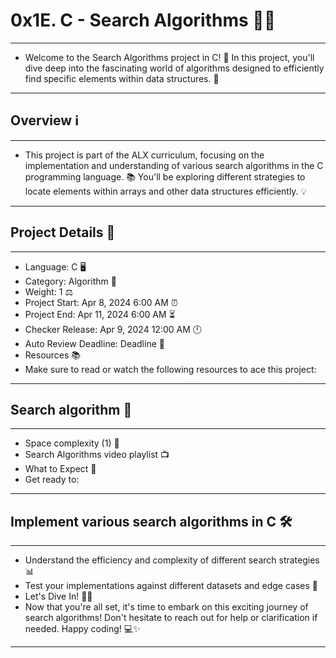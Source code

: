 # 0x1E. C - Search Algorithms 🕵️‍♂️
***
- Welcome to the Search Algorithms project in C! 🎉 In this project, you'll dive deep into the fascinating world of algorithms designed to efficiently find specific elements within data structures. 🚀
***

## Overview ℹ️
***
- This project is part of the ALX curriculum, focusing on the implementation and understanding of various search algorithms in the C programming language. 📚 You'll be exploring different strategies to locate elements within arrays and other data structures efficiently. 💡
***

## Project Details 📝
***
- Language: C 🖥️
- Category: Algorithm 🤖
- Weight: 1 ⚖️
- Project Start: Apr 8, 2024 6:00 AM ⏰
- Project End: Apr 11, 2024 6:00 AM ⏳
- Checker Release: Apr 9, 2024 12:00 AM 🕛
- Auto Review Deadline: Deadline 📅
- Resources 📚
- Make sure to read or watch the following resources to ace this project:
***

## Search algorithm 🧭
***
- Space complexity (1) 🌌
- Search Algorithms video playlist 📺
- What to Expect 🤔
- Get ready to:
***

## Implement various search algorithms in C 🛠️
***
- Understand the efficiency and complexity of different search strategies 📊
- Test your implementations against different datasets and edge cases 🧪
- Let's Dive In! 🏊‍♂️
- Now that you're all set, it's time to embark on this exciting journey of search algorithms! Don't hesitate to reach out for help or clarification if needed. Happy coding! 💻✨
***
